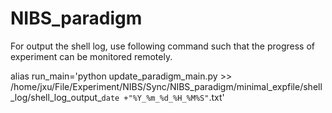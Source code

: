 # NIBS_paradigm


For output the shell log, use following command such that the progress of experiment can be monitored remotely.

alias run_main='python update_paradigm_main.py >> /home/jxu/File/Experiment/NIBS/Sync/NIBS_paradigm/minimal_expfile/shell_log/shell_log_output_`date +"%Y_%m_%d_%H_%M%S"`.txt'
